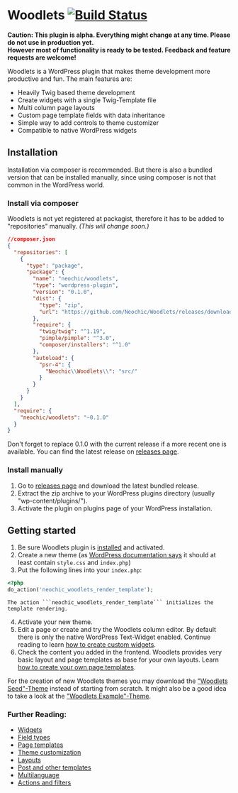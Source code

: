 # Woodlets [![Build Status](https://travis-ci.org/Neochic/Woodlets.svg)](https://travis-ci.org/Neochic/Woodlets)
**Caution: This plugin is alpha. Everything might change at any time. Please do not use in production yet.  
However most of functionality is ready to be tested. Feedback and feature requests are welcome!**

Woodlets is a WordPress plugin that makes theme development more productive and fun. The main features are:
* Heavily Twig based theme development
* Create widgets with a single Twig-Template file
* Multi column page layouts
* Custom page template fields with data inheritance
* Simple way to add controls to theme customizer
* Compatible to native WordPress widgets

## Installation
Installation via composer is recommended. But there is also a bundled version that can be installed manually, since using composer is not that common in the WordPress world.
### Install via composer
Woodlets is not yet registered at packagist, therefore it has to be added to "repositories" manually. *(This will change soon.)*  
```json
//composer.json
{
  "repositories": [
    {
      "type": "package",
      "package": {
        "name": "neochic/woodlets",
        "type": "wordpress-plugin",
        "version": "0.1.0",
        "dist": {
          "type": "zip",
          "url": "https://github.com/Neochic/Woodlets/releases/download/v0.1.0/woodlets-v0.1.0.zip"
        },
        "require": {
          "twig/twig": "^1.19",
          "pimple/pimple": "^3.0",
          "composer/installers": "^1.0"
        },
        "autoload": {
          "psr-4": {
            "Neochic\\Woodlets\\": "src/"
          }
        }
      }
    }
  ],
  "require": {
    "neochic/woodlets": "~0.1.0"
  }
}
```
Don't forget to replace 0.1.0 with the current release if a more recent one is available. You can find the latest release on [releases page](https://github.com/Neochic/Woodlets/releases).
### Install manually
1. Go to [releases page](https://github.com/Neochic/Woodlets/releases) and download the latest bundled release.
2. Extract the zip archive to your WordPress plugins directory (usually "wp-content/plugins/").
3. Activate the plugin on plugins page of your WordPress installation.

## Getting started
1. Be sure Woodlets plugin is [installed](#installation) and activated.
2. Create a new theme (as [WordPress documentation says](https://codex.wordpress.org/Theme_Development#Basic_Templates) it should at least contain ```style.css``` and ```index.php```)
3. Put the following lines into your ```index.php```:
```php
<?php
do_action('neochic_woodlets_render_template');
```
    The action ```neochic_woodlets_render_template``` initializes the template rendering.
4. Activate your new theme.
5. Edit a page or create and try the Woodlets column editor.
   By default there is only the native WordPress Text-Widget enabled. Continue reading to learn [how to create custom widgets](docs/widgets.md).
6. Check the content you added in the frontend.
   Woodlets provides very basic layout and page templates as base for your own layouts. Learn [how to create your own page templates](docs/page-templates.md).

For the creation of new Woodlets themes you may download the ["Woodlets Seed"-Theme](https://github.com/Neochic/Woodlets-Seed/releases) instead of starting from scratch.
It might also be a good idea to take a look at the ["Woodlets Example"-Theme](https://github.com/Neochic/Woodlets-Example).

### Further Reading:
* [Widgets](docs/widgets.md)
* [Field types](docs/field-types.md)
* [Page templates](docs/page-templates.md)
* [Theme customization](docs/theme-customization.md)
* [Layouts](docs/layouts.md)
* [Post and other templates](docs/post-templates.md)
* [Multilanguage](docs/i18n.md)
* [Actions and filters](docs/actions-and-filters.md)
